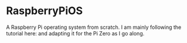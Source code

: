 # RaspberryPiOS
A Raspberry Pi operating system from scratch. I am mainly following the tutorial here: [](https://www.cl.cam.ac.uk/projects/raspberrypi/tutorials/os/)  and adapting it for the Pi Zero as I go along.


